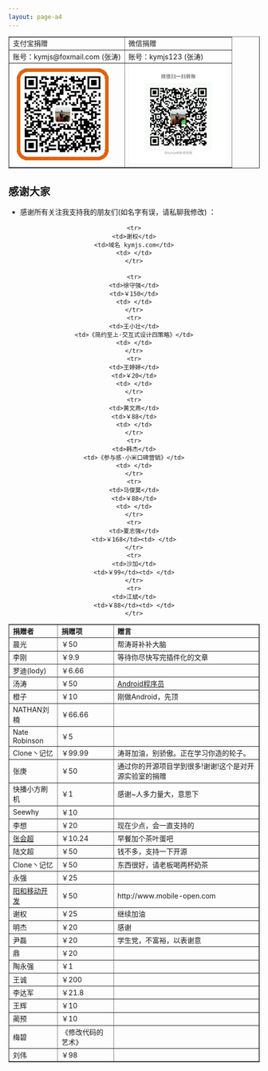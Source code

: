 ```yaml
---
layout: page-a4
---
```

  
<div align="center">
  <table border="1" width="80%" align="center">
  <tr>
  <td>支付宝捐赠</td>
  <td>微信捐赠</td>
  </tr>
  <tr>
  <td>账号：kymjs@foxmail.com (张涛)</td>
  <td>账号：kymjs123 (张涛)</td>
  </tr>  
  <tr>
  <td><img src="/image/alipay_qrcode.jpg" width="200" height="200" alt="支付宝捐赠" /></td>
  <td><img src="/image/wechat_qrcode.png" width="200" height="200" alt="微信捐赠" /></td>
  </tr>
  </table>
</div>
  
## 感谢大家
     
*  感谢所有关注我支持我的朋友们(如名字有误，请私聊我修改) ：   

<div align="center">
  <table border="1" width="90%">   
    <tr>
    <td><b>捐赠者</b></td>
    <td><b>捐赠项</b></td>
    <td><b>赠言</b></td>
    </tr>
    <tr>
    <td>晨光</td>
    <td>￥50 </td>
    <td>帮涛哥补补大脑</td>
    </tr>
    <tr>
    <td>李刚</td>
    <td>￥9.9 </td>
    <td>等待你尽快写完插件化的文章</td>
    </tr>
    <tr>
    <td>罗迪(lody)</td>
    <td>￥6.66 </td>
    <td></td>
    </tr>
    <tr>
    <td>汤涛</td>
    <td>￥50 </td>
    <td><a href="https://mp.weixin.qq.com/s?__biz=MzA4MjU5NTY0NA==&mid=402552964&idx=1&sn=cb13899285f9789625ac6ce406341c19&scene=1&srcid=05059yLbaIx8fahJnyVwf4hq&key=b28b03434249256bf765352b63e8c2dbf2638858563613c102fdcc15c2260d9794fd385e92bda2d20c1e29a94e4bfff1&ascene=0&uin=MTc1Mjk3MDY0Mg%3D%3D&devicetype=iMac+MacBookPro12%2C1+OSX+OSX+10.11.2+build(15C50)&version=11020201&pass_ticket=%2FPeI1YTI3xMoZSCfXrJfkRQ48VwlcOOL2IrWqADetXnD2MeZ235TkVf3ZFjqYz%2Fc">Android程序员</a></td>
    </tr>
    <tr>
    <td>橙子</td>
    <td>￥10 </td>
    <td>刚做Android，先顶</td>
    </tr>
    <tr>
    <td>NATHAN刘楠</td>
    <td>￥66.66 </td>
    <td></td>
    </tr>
    <tr>
    <td>Nate Robinson</td>
    <td>￥5 </td>
    <td></td>
    </tr>
    <tr>
    <td>Clone丶记忆</td>
    <td>￥99.99</td>
    <td>涛哥加油，别骄傲。正在学习你造的轮子。</td>
    </tr>
    <tr>
    <td>张庚</td>
    <td>￥50</td>
    <td>通过你的开源项目学到很多!谢谢!这个是对开源实验室的捐赠</td>
    </tr>
    <tr>
    <td>快播小方刷机</td>
    <td>￥1</td>
    <td>感谢~人多力量大，意思下</td>
    </tr>
    <tr>
    <td>Seewhy</td>
    <td>￥10</td>
    <td></td>
    </tr>
    <tr>
    <td>李想</td>
    <td>￥20</td>
    <td>现在少点，会一直支持的</td>
    </tr>
    <tr>
    <td><a href="http://www.inferjay.com/">张会超</a></td>
    <td>￥10.24</td>
    <td>早餐加个茶叶蛋吧</td>
    </tr>
    <tr>
    <td>陆文超</td>
    <td>￥50</td>
    <td>钱不多，支持一下开源</td>
    </tr>
    <tr>
    <td>Clone丶记忆</td>
    <td>￥50</td>
    <td>东西很好，请老板喝两杯奶茶</td>
    </tr>
    <tr>
    <td>永强</td>
    <td>￥25</td>
    <td></td>
    </tr>
    <tr>
    <td><a href="http://www.mobile-open.com">阳和移动开发</a></td>
    <td>￥50</td>
    <td>http://www.mobile-open.com</td>
    </tr>
    <tr>
    <td>谢权</td>
    <td>￥25</td>
    <td>继续加油</td>
    </tr>
    <tr>
    <td>明杰</td>
    <td>￥20</td>
    <td>感谢</td>
    </tr>
    <tr>
    <td>尹磊</td>
    <td>￥20</td>
    <td>学生党，不富裕，以表谢意</td>
    </tr>
    <tr>
    <td>鼎</td>
    <td>￥20</td>
    <td> </td>
    </tr>
    <tr>
    <td>陶永强</td>
    <td>￥1</td>
    <td> </td>
    </tr>
    <tr>
    <td>王诚</td>
    <td>￥200</td>
    <td> </td>
    </tr>
    <tr>
    <td>李达军</td>
    <td>￥21.8</td>
    <td> </td>
    </tr>
    <tr>
    <td>王辉</td>
    <td>￥10</td>
    <td> </td>
    </tr>
    <tr>
    <td>蔺预</td>
    <td>￥10</td>
    <td> </td>
    </tr>
    <tr>
    <td>梅碧</td>
    <td>《修改代码的艺术》</td>
    <td> </td>
    </tr>
    <tr>
    <td>刘伟</td>
    <td>￥98</td>
    <td> </td>
    </tr>

    <tr>
    <td>谢权</td>
    <td>域名 kymjs.com</td>
    <td> </td>
    </tr>

    <tr>
    <td>徐守强</td>
    <td>￥150</td>
    <td> </td>
    </tr>
    <tr>
    <td>王小壮</td>
    <td>《简约至上·交互式设计四策略》</td>
    <td> </td>
    </tr>
    <tr>
    <td>王婷婷</td>
    <td>￥20</td>
    <td> </td>
    </tr>
    <tr>
    <td>黄文燕</td>
    <td>￥88</td>
    <td> </td>
    </tr>
    <tr>
    <td>韩杰</td>
    <td>《参与感·小米口碑营销》</td>
    <td> </td>
    </tr>
    <tr>
    <td>马俊莫</td>
    <td>￥88</td>
    <td> </td>
    </tr>
    <tr>
    <td>夏志强</td>
    <td>￥168</td><td> </td>
    </tr>
    <tr>
    <td>沙加</td>
    <td>￥99</td><td> </td>
    </tr>
    <tr>
    <td>江斌</td>
    <td>￥88</td><td> </td>
    </tr>
  </table>
</div> 
